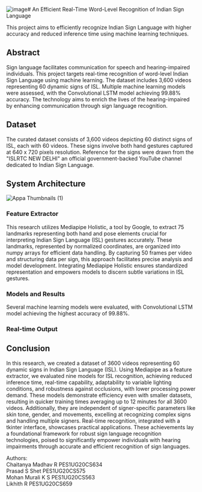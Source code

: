 ![image](https://github.com/chaitanyamadhavr/Capstone_Project_ISL/assets/93692956/7823883a-d731-45aa-b2b2-c82143ec7e10)# An Efficient Real-Time Word-Level Recognition of Indian Sign Language

This project aims to efficiently recognize Indian Sign Language with higher accuracy and reduced inference time using machine learning techniques.

## Abstract

Sign language facilitates communication for speech and hearing-impaired individuals. This project targets real-time recognition of word-level Indian Sign Language using machine learning. The dataset includes 3,600 videos representing 60 dynamic signs of ISL. Multiple machine learning models were assessed, with the Convolutional LSTM model achieving 99.88% accuracy. The technology aims to enrich the lives of the hearing-impaired by enhancing communication through sign language recognition.

## Dataset

The curated dataset consists of 3,600 videos depicting 60 distinct signs of ISL, each with 60 videos. These signs involve both hand gestures captured at 640 x 720 pixels resolution. Reference for the signs were drawn from the "ISLRTC NEW DELHI" an official government-backed YouTube channel dedicated to Indian Sign Language.

## System Architecture
![Appa Thumbnails (1)](https://github.com/chaitanyamadhavr/Capstone_Project_ISL/assets/93692956/e8cf3af0-4593-4453-9c8d-bd59c169da9e)

### Feature Extractor

This research utilizes Mediapipe Holistic, a tool by Google, to extract 75 landmarks representing both hand and pose elements crucial for interpreting Indian Sign Language (ISL) gestures accurately. These landmarks, represented by normalized coordinates, are organized into numpy arrays for efficient data handling. By capturing 50 frames per video and structuring data per sign, this approach facilitates precise analysis and model development. Integrating Mediapipe Holistic ensures standardized representation and empowers models to discern subtle variations in ISL gestures.

### Models and Results

Several machine learning models were evaluated, with Convolutional LSTM model achieving the highest accuracy of 99.88%.

### Real-time Output


## Conclusion

In this research, we created a dataset of 3600 videos representing 60 dynamic signs in Indian Sign Language (ISL). Using Mediapipe as a feature extractor, we evaluated nine models for ISL recognition, achieving reduced inference time, real-time capability, adaptability to variable lighting conditions, and robustness against occlusions, with lower processing power demand. These models demonstrate efficiency even with smaller datasets, resulting in quicker training times averaging up to 12 minutes for all 3600 videos. Additionally, they are independent of signer-specific parameters like skin tone, gender, and movements, excelling at recognizing complex signs and handling multiple signers. Real-time recognition, integrated with a tkinter interface, showcases practical applications. These achievements lay a foundational framework for robust sign language recognition technologies, poised to significantly empower individuals with hearing impairments through accurate and efficient recognition of sign languages.

Authors:
<br>
Chaitanya Madhav R  PES1UG20CS634
<br>
Prasad S Shet       PES1UG20CS575
<br>
Mohan Murali K S    PES1UG20CS563
<br>
Likhith R           PES1UG20CS659
<br>
